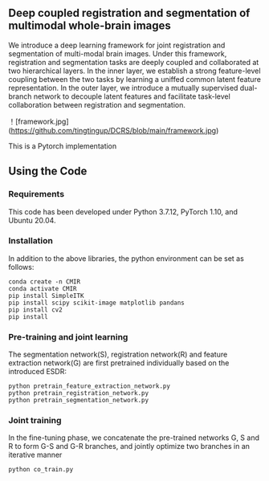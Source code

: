 





## Deep coupled registration and segmentation of multimodal whole-brain images
We introduce a deep learning framework for joint registration and segmentation of multi-modal brain images. Under this framework, registration and segmentation tasks are deeply coupled and collaborated at two hierarchical layers. In the inner layer, we establish a strong feature-level coupling between the two tasks by learning a uniffed common latent feature representation. In the outer layer, we introduce a mutually supervised dual-branch network to decouple latent features and facilitate task-level collaboration between registration and segmentation.

！[framework.jpg] (https://github.com/tingtingup/DCRS/blob/main/framework.jpg)

This is a Pytorch implementation
## Using the Code
### Requirements
This code has been developed under Python 3.7.12, PyTorch 1.10, and Ubuntu 20.04.
### Installation
In addition to the above libraries, the python environment can be set as follows:
```shell
conda create -n CMIR
conda activate CMIR
pip install SimpleITK 
pip install scipy scikit-image matplotlib pandans
pip install cv2
pip install 
```
### Pre-training and joint learning

The segmentation network(S), registration network(R) and feature extraction network(G) are first pretrained individually based on the introduced ESDR:
```shell
python pretrain_feature_extraction_network.py
python pretrain_registration_network.py
python pretrain_segmentation_network.py
```



### Joint training

In the fine-tuning phase, we concatenate the pre-trained networks G, S and R to form G-S and G-R branches, and jointly optimize two branches in an iterative manner 

```shell
python co_train.py
```
